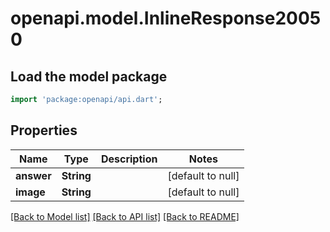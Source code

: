 # openapi.model.InlineResponse20050

## Load the model package
```dart
import 'package:openapi/api.dart';
```

## Properties
Name | Type | Description | Notes
------------ | ------------- | ------------- | -------------
**answer** | **String** |  | [default to null]
**image** | **String** |  | [default to null]

[[Back to Model list]](../README.md#documentation-for-models) [[Back to API list]](../README.md#documentation-for-api-endpoints) [[Back to README]](../README.md)


